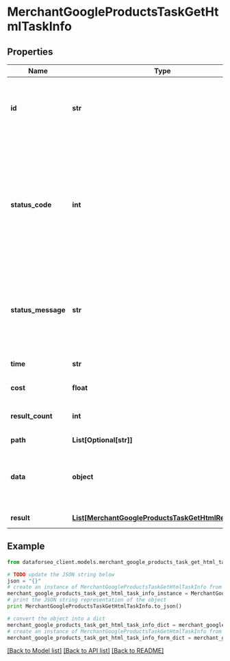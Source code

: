 # MerchantGoogleProductsTaskGetHtmlTaskInfo


## Properties

Name | Type | Description | Notes
------------ | ------------- | ------------- | -------------
**id** | **str** | task identifier unique task identifier in our system in the UUID format | [optional] 
**status_code** | **int** | status code of the task generated by DataForSEO, can be within the following range: 10000-60000 you can find the full list of the response codes here | [optional] 
**status_message** | **str** | informational message of the task you can find the full list of general informational messages here | [optional] 
**time** | **str** | execution time, seconds | [optional] 
**cost** | **float** | total tasks cost, USD | [optional] 
**result_count** | **int** | number of elements in the result array | [optional] 
**path** | **List[Optional[str]]** | URL path | [optional] 
**data** | **object** | contains the same parameters that you specified in the POST request | [optional] 
**result** | [**List[MerchantGoogleProductsTaskGetHtmlResultInfo]**](MerchantGoogleProductsTaskGetHtmlResultInfo.md) | array of results | [optional] 

## Example

```python
from dataforseo_client.models.merchant_google_products_task_get_html_task_info import MerchantGoogleProductsTaskGetHtmlTaskInfo

# TODO update the JSON string below
json = "{}"
# create an instance of MerchantGoogleProductsTaskGetHtmlTaskInfo from a JSON string
merchant_google_products_task_get_html_task_info_instance = MerchantGoogleProductsTaskGetHtmlTaskInfo.from_json(json)
# print the JSON string representation of the object
print MerchantGoogleProductsTaskGetHtmlTaskInfo.to_json()

# convert the object into a dict
merchant_google_products_task_get_html_task_info_dict = merchant_google_products_task_get_html_task_info_instance.to_dict()
# create an instance of MerchantGoogleProductsTaskGetHtmlTaskInfo from a dict
merchant_google_products_task_get_html_task_info_form_dict = merchant_google_products_task_get_html_task_info.from_dict(merchant_google_products_task_get_html_task_info_dict)
```
[[Back to Model list]](../README.md#documentation-for-models) [[Back to API list]](../README.md#documentation-for-api-endpoints) [[Back to README]](../README.md)


